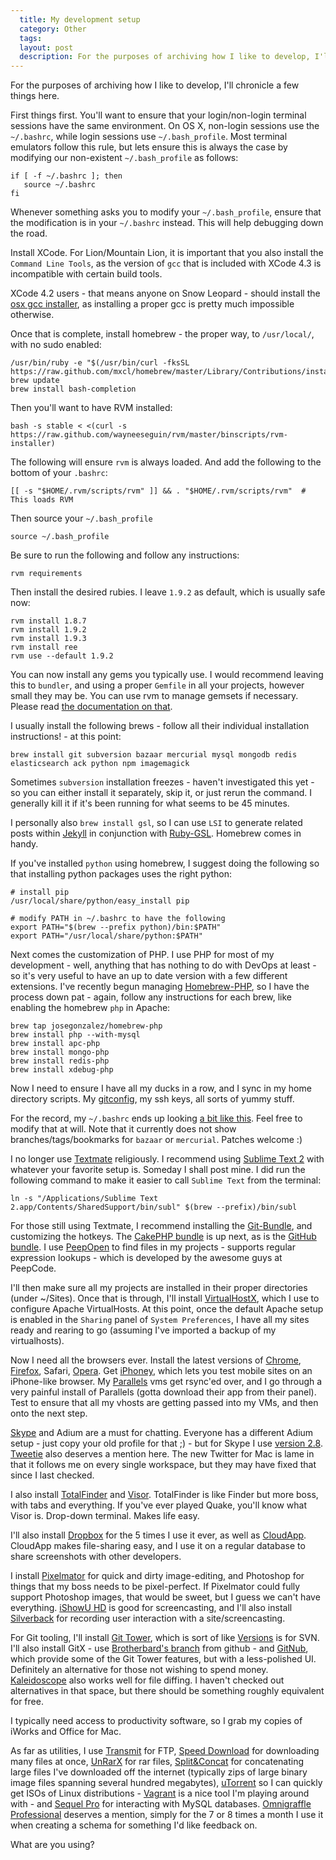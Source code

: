 ```yaml
---
  title: My development setup
  category: Other
  tags:
  layout: post
  description: For the purposes of archiving how I like to develop, I'll chronicle a few things here.
---
```


For the purposes of archiving how I like to develop, I'll chronicle a few things here.

First things first. You'll want to ensure that your login/non-login terminal sessions have the same environment. On OS X, non-login sessions use the `~/.bashrc`, while login sessions use `~/.bash_profile`. Most terminal emulators follow this rule, but lets ensure this is always the case by modifying our non-existent `~/.bash_profile` as follows:

    if [ -f ~/.bashrc ]; then
       source ~/.bashrc
    fi

Whenever something asks you to modify your `~/.bash_profile`, ensure that the modification is in your `~/.bashrc` instead. This will help debugging down the road.

Install XCode. For Lion/Mountain Lion, it is important that you also install the `Command Line Tools`, as the version of `gcc` that is included with XCode 4.3 is incompatible with certain build tools.

XCode 4.2 users - that means anyone on Snow Leopard - should install the [osx gcc installer](https://github.com/kennethreitz/osx-gcc-installer), as installing a proper gcc is pretty much impossible otherwise.

Once that is complete, install homebrew - the proper way, to `/usr/local/`, with no sudo enabled:

    /usr/bin/ruby -e "$(/usr/bin/curl -fksSL https://raw.github.com/mxcl/homebrew/master/Library/Contributions/install_homebrew.rb)"
    brew update
    brew install bash-completion

Then you'll want to have RVM installed:

    bash -s stable < <(curl -s https://raw.github.com/wayneeseguin/rvm/master/binscripts/rvm-installer)

The following will ensure `rvm` is always loaded. And add the following to the bottom of your `.bashrc`:

    [[ -s "$HOME/.rvm/scripts/rvm" ]] && . "$HOME/.rvm/scripts/rvm"  # This loads RVM

Then source your `~/.bash_profile`

    source ~/.bash_profile

Be sure to run the following and follow any instructions:

    rvm requirements

Then install the desired rubies. I leave `1.9.2` as default, which is usually safe now:

    rvm install 1.8.7
    rvm install 1.9.2
    rvm install 1.9.3
    rvm install ree
    rvm use --default 1.9.2

You can now install any gems you typically use. I would recommend leaving this to `bundler`, and using a proper `Gemfile` in all your projects, however small they may be. You can use rvm to manage gemsets if necessary. Please read [the documentation on that](https://rvm.beginrescueend.com/gemsets/).

I usually install the following brews - follow all their individual installation instructions! - at this point:

    brew install git subversion bazaar mercurial mysql mongodb redis elasticsearch ack python npm imagemagick

Sometimes `subversion` installation freezes - haven't investigated this yet - so you can either install it separately, skip it, or just rerun the command. I generally kill it if it's been running for what seems to be 45 minutes.

I personally also `brew install gsl`, so I can use `LSI` to generate related posts within [Jekyll](https://github.com/mojombo/jekyll) in conjunction with [Ruby-GSL](http://rb-gsl.rubyforge.org/). Homebrew comes in handy.

If you've installed `python` using homebrew, I suggest doing the following so that installing python packages uses the right python:

    # install pip
    /usr/local/share/python/easy_install pip

    # modify PATH in ~/.bashrc to have the following
    export PATH="$(brew --prefix python)/bin:$PATH"
    export PATH="/usr/local/share/python:$PATH"


Next comes the customization of PHP. I use PHP for most of my development - well, anything that has nothing to do with DevOps at least - so it's very useful to have an up to date version with a few different extensions. I've recently begun managing [Homebrew-PHP](https://github.com/josegonzalez/homebrew-php/), so I have the process down pat - again, follow any instructions for each brew, like enabling the homebrew `php` in Apache:

    brew tap josegonzalez/homebrew-php
    brew install php --with-mysql
    brew install apc-php
    brew install mongo-php
    brew install redis-php
    brew install xdebug-php


Now I need to ensure I have all my ducks in a row, and I sync in my home directory scripts. My [gitconfig](https://gist.github.com/565837), my ssh keys, all sorts of yummy stuff.

For the record, my `~/.bashrc` ends up looking [a bit like this](https://gist.github.com/2223297). Feel free to modify that at will. Note that it currently does not show branches/tags/bookmarks for `bazaar` or `mercurial`. Patches welcome :)

I no longer use [Textmate](http://macromates.com/) religiously. I recommend using [Sublime Text 2](http://www.sublimetext.com/2) with whatever your favorite setup is. Someday I shall post mine. I did run the following command to make it easier to call `Sublime Text` from the terminal:

    ln -s "/Applications/Sublime Text 2.app/Contents/SharedSupport/bin/subl" $(brew --prefix)/bin/subl


For those still using Textmate, I recommend installing the [Git-Bundle](https://github.com/jcf/git-tmbundle), and customizing the hotkeys. The [CakePHP bundle](https://github.com/cakephp/cakephp-tmbundle) is up next, as is the [GitHub bundle](https://github.com/drnic/github-tmbundle). I use [PeepOpen](http://peepcode.com/products/peepopen) to find files in my projects - supports regular expression lookups - which is developed by the awesome guys at PeepCode.

I'll then make sure all my projects are installed in their proper directories (under ~/Sites). Once that is through, I'll install [VirtualHostX](http://clickontyler.com/virtualhostx/), which I use to configure Apache VirtualHosts. At this point, once the default Apache setup is enabled in the `Sharing` panel of `System Preferences`, I have all my sites ready and rearing to go (assuming I've imported a backup of my virtualhosts).

Now I need all the browsers ever. Install the latest versions of [Chrome](http://www.google.com/chrome/), [Firefox](http://www.mozilla.com/en-US/firefox/new/), Safari, [Opera](http://www.opera.com/). Get [iPhoney](http://www.marketcircle.com/iphoney/), which lets you test mobile sites on an iPhone-like browser. My [Parallels](http://www.parallels.com/products/desktop/) vms get rsync'ed over, and I go through a very painful install of Parallels (gotta download their app from their panel). Test to ensure that all my vhosts are getting passed into my VMs, and then onto the next step.

[Skype](http://www.skype.com) and Adium are a must for chatting. Everyone has a different Adium setup - just copy your old profile for that ;) - but for Skype I use [version 2.8](http://www.skype.com/intl/en/get-skype/on-your-computer/macosx/2-8/). [Tweetie](http://www.atebits.com/tweetie-mac/) also deserves a mention here. The new Twitter for Mac is lame in that it follows me on every single workspace, but they may have fixed that since I last checked.

I also install [TotalFinder](http://totalfinder.binaryage.com/) and [Visor](http://visor.binaryage.com/). TotalFinder is like Finder but more boss, with tabs and everything. If you've ever played Quake, you'll know what Visor is. Drop-down terminal. Makes life easy.

I'll also install [Dropbox](http://www.dropbox.com/) for the 5 times I use it ever, as well as [CloudApp](http://getcloudapp.com/). CloudApp makes file-sharing easy, and I use it on a regular database to share screenshots with other developers.

I install [Pixelmator](http://www.pixelmator.com/) for quick and dirty image-editing, and Photoshop for things that my boss needs to be pixel-perfect. If Pixelmator could fully support Photoshop images, that would be sweet, but I guess we can't have everything. [iShowU HD](http://store.shinywhitebox.com/ishowuhd/main.html) is good for screencasting, and I'll also install [Silverback](http://silverbackapp.com/) for recording user interaction with a site/screencasting.

For Git tooling, I'll install [Git Tower](http://www.git-tower.com/), which is sort of like [Versions](http://versionsapp.com/) is for SVN. I'll also install GitX - use [Brotherbard's branch](https://github.com/brotherbard/gitx) from github - and [GitNub](https://github.com/Caged/gitnub), which provide some of the Git Tower features, but with a less-polished UI. Definitely an alternative for those not wishing to spend money. [Kaleidoscope](http://www.kaleidoscopeapp.com/) also works well for file diffing. I haven't checked out alternatives in that space, but there should be something roughly equivalent for free.

I typically need access to productivity software, so I grab my copies of iWorks and Office for Mac.

As far as utilities, I use [Transmit](http://www.panic.com/transmit/) for FTP, [Speed Download](http://www.yazsoft.com/) for downloading many files at once, [UnRarX](http://www.unrarx.com/) for rar files, [Split&Concat](http://www.xs4all.nl/~loekjehe/Split&Concat/) for concatenating large files I've downloaded off the internet (typically zips of large binary image files spanning several hundred megabytes), [uTorrent](http://www.utorrent.com/) so I can quickly get ISOs of Linux distributions - [Vagrant](http://vagrantup.com/) is a nice tool I'm playing around with - and [Sequel Pro](http://www.sequelpro.com/) for interacting with MySQL databases. [Omnigraffle Professional](http://www.omnigroup.com/products/omnigraffle/) deserves a mention, simply for the 7 or 8 times a month I use it when creating a schema for something I'd like feedback on.

What are you using?